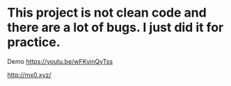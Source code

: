 # This project is not clean code and there are a lot of bugs. I just did it for practice.
Demo 
https://youtu.be/wFKvinQyTss


http://mx0.xyz/
